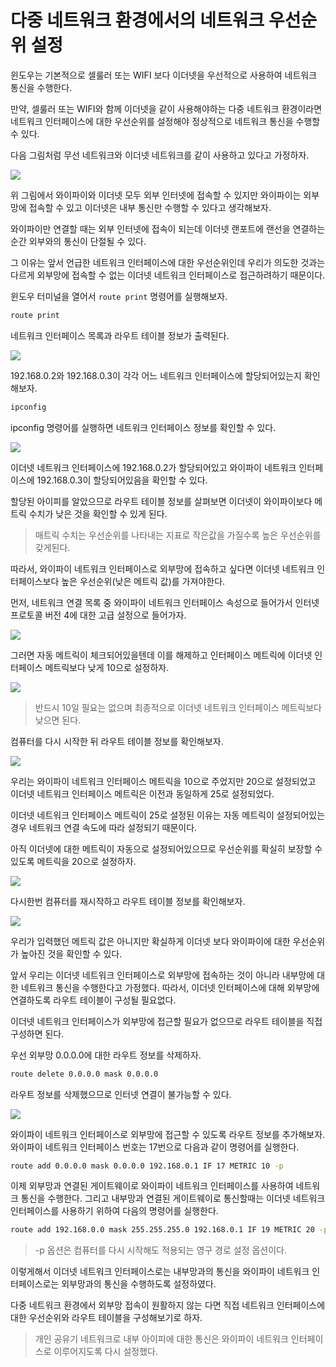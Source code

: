 # 다중 네트워크 환경에서의 네트워크 우선순위 설정

윈도우는 기본적으로 셀룰러 또는 WIFI 보다 이더넷을 우선적으로 사용하여 네트워크 통신을 수행한다.

만약, 셀룰러 또는 WIFI와 함께 이더넷을 같이 사용해야하는 다중 네트워크 환경이라면 네트워크 인터페이스에 대한 우선순위를 설정해야 정상적으로 네트워크 통신을 수행할 수 있다.

다음 그림처럼 무선 네트워크와 이더넷 네트워크를 같이 사용하고 있다고 가정하자.

![](./windows-multi-nic-01.png)

위 그림에서 와이파이와 이더넷 모두 외부 인터넷에 접속할 수 있지만 와이파이는 외부망에 접속할 수 있고 이더넷은 내부 통신만 수행할 수 있다고 생각해보자.

와이파이만 연결할 때는 외부 인터넷에 접속이 되는데 이더넷 랜포트에 랜선을 연결하는 순간 외부와의 통신이 단절될 수 있다.

그 이유는 앞서 언급한 네트워크 인터페이스에 대한 우선순위인데 우리가 의도한 것과는 다르게 외부망에 접속할 수 없는 이더넷 네트워크 인터페이스로 접근하려하기 때문이다.

윈도우 터미널을 열어서 `route print` 명령어를 실행해보자.

```cmd Windows Terminal
route print
```

네트워크 인터페이스 목록과 라우트 테이블 정보가 출력된다.

![](./windows-multi-nic-02.png)

192.168.0.2와 192.168.0.3이 각각 어느 네트워크 인터페이스에 할당되어있는지 확인해보자.

```cmd Windows Terminal
ipconfig
```

ipconfig 명령어를 실행하면 네트워크 인터페이스 정보를 확인할 수 있다.

![](./windows-multi-nic-03.png)

이더넷 네트워크 인터페이스에 192.168.0.2가 할당되어있고 와이파이 네트워크 인터페이스에 192.168.0.3이 할당되어있음을 확인할 수 있다.

할당된 아이피를 알았으므로 라우트 테이블 정보를 살펴보면 이더넷이 와이파이보다 메트릭 수치가 낮은 것을 확인할 수 있게 된다.

> 매트릭 수치는 우선순위를 나타내는 지표로 작은값을 가질수록 높은 우선순위를 갖게된다.

따라서, 와이파이 네트워크 인터페이스로 외부망에 접속하고 싶다면 이더넷 네트워크 인터페이스보다 높은 우선순위(낮은 메트릭 값)를 가져야한다.

먼저, 네트워크 연결 목록 중 와이파이 네트워크 인터페이스 속성으로 들어가서 인터넷 프로토콜 버전 4에 대한 고급 설정으로 들어가자.

![](./windows-multi-nic-04.png)

그러면 자동 메트릭이 체크되어있을텐데 이를 해제하고 인터페이스 메트릭에 이더넷 인터페이스 메트릭보다 낮게 10으로 설정하자.

![](./windows-multi-nic-05.png)

> 반드시 10일 필요는 없으며 최종적으로 이더넷 네트워크 인터페이스 메트릭보다 낮으면 된다.

컴퓨터를 다시 시작한 뒤 라우트 테이블 정보를 확인해보자.

![](./windows-multi-nic-06.png)

우리는 와이파이 네트워크 인터페이스 메트릭을 10으로 주었지만 20으로 설정되었고 이더넷 네트워크 인터페이스 메트릭은 이전과 동일하게 25로 설정되었다.

이더넷 네트워크 인터페이스 메트릭이 25로 설정된 이유는 자동 메트릭이 설정되어있는 경우 네트워크 연결 속도에 따라 설정되기 때문이다.

아직 이더넷에 대한 메트릭이 자동으로 설정되어있으므로 우선순위를 확실히 보장할 수 있도록 메트릭을 20으로 설정하자.

![](./windows-multi-nic-07.png)

다시한번 컴퓨터를 재시작하고 라우트 테이블 정보를 확인해보자.

![](./windows-multi-nic-08.png)

우리가 입력했던 메트릭 값은 아니지만 확실하게 이더넷 보다 와이파이에 대한 우선순위가 높아진 것을 확인할 수 있다.

앞서 우리는 이더넷 네트워크 인터페이스로 외부망에 접속하는 것이 아니라 내부망에 대한 네트워크 통신을 수행한다고 가정했다. 따라서, 이더넷 인터페이스에 대해 외부망에 연결하도록 라우트 테이블이 구성될 필요없다. 

이더넷 네트워크 인터페이스가 외부망에 접근할 필요가 없으므로 라우트 테이블을 직접 구성하면 된다.

우선 외부망 0.0.0.0에 대한 라우트 정보를 삭제하자.

```cmd Windows Terminal
route delete 0.0.0.0 mask 0.0.0.0
```

라우트 정보를 삭제했으므로 인터넷 연결이 불가능할 수 있다. 

![](./windows-multi-nic-09.png)

와이파이 네트워크 인터페이스로 외부망에 접근할 수 있도록 라우트 정보를 추가해보자. 와이파이 네트워크 인터페이스 번호는 17번으로 다음과 같이 명령어를 실행한다.

```cmd Windows Terminal
route add 0.0.0.0 mask 0.0.0.0 192.168.0.1 IF 17 METRIC 10 -p
```

이제 외부망과 연결된 게이트웨이로 와이파이 네트워크 인터페이스를 사용하여 네트워크 통신을 수행한다. 그리고 내부망과 연결된 게이트웨이로 통신할때는 이더넷 네트워크 인터페이스를 사용하기 위하여 다음의 명령어를 실행한다.

```cmd Windows Terminal
route add 192.168.0.0 mask 255.255.255.0 192.168.0.1 IF 19 METRIC 20 -p
```

> -p 옵션은 컴퓨터를 다시 시작해도 적용되는 영구 경로 설정 옵션이다.

이렇게해서 이더넷 네트워크 인터페이스로는 내부망과의 통신을 와이파이 네트워크 인터페이스로는 외부망과의 통신을 수행하도록 설정하였다.

다중 네트워크 환경에서 외부망 접속이 원활하지 않는 다면 직접 네트워크 인터페이스에 대한 우선순위와 라우트 테이블을 구성해보기로 하자.

> 개인 공유기 네트워크로 내부 아이피에 대한 통신은 와이파이 네트워크 인터페이스로 이루어지도록 다시 설정했다.


